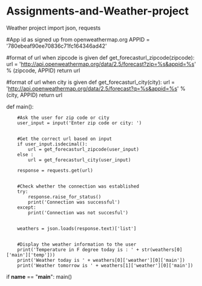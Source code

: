 # Assignments-and-Weather-project
Weather project
import json, requests


#App id as signed up from openweathermap.org
APPID = '780ebeaf90ee70836c71fc164346ad42'


#format of url when zipcode is given
def get_forecasturl_zipcode(zipcode):
    url = 'http://api.openweathermap.org/data/2.5/forecast?zip=%s&appid=%s' % (zipcode, APPID) 
    return  url


#format of url when city is given
def get_forecasturl_city(city):
    url = 'http://api.openweathermap.org/data/2.5/forecast?q=%s&appid=%s' % (city, APPID)
    return url 


def main():

        #Ask the user for zip code or city
        user_input = input('Enter zip code or city: ')


        #Get the correct url based on input
        if user_input.isdecimal():
            url = get_forecasturl_zipcode(user_input)
        else :
            url = get_forecasturl_city(user_input)
        
        response = requests.get(url)


        #Check whether the connection was established
        try:
            response.raise_for_status()
            print('Connection was successful')
        except:
            print('Connection was not succesful')


        weathers = json.loads(response.text)['list']
        
        
        #Display the weather information to the user
        print('Temperature in F degree today is : ' + str(weathers[0]['main']['temp']))
        print('Weather today is ' + weathers[0]['weather'][0]['main'])
        print('Weather tomorrow is ' + weathers[1]['weather'][0]['main'])
        

        


if __name__ == "__main__":
    main()
